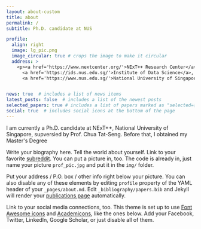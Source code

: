 ```yaml
---
layout: about-custom
title: about
permalink: /
subtitle: Ph.D. candidate at NUS

profile:
  align: right
  image: lg_pic.png
  image_circular: true # crops the image to make it circular
  address: >
    <p><a href='https://www.nextcenter.org/'>NExT++ Research Center</a><br>
      <a href='https://ids.nus.edu.sg/'>Institute of Data Science</a>, <a href='https://www.comp.nus.edu.sg/'>School of Computing</a><br>
      <a href='https://www.nus.edu.sg/'>National University of Singapore</a></p>


news: true  # includes a list of news items
latest_posts: false  # includes a list of the newest posts
selected_papers: true # includes a list of papers marked as "selected={true}"
social: true  # includes social icons at the bottom of the page
---
```

I am currently a Ph.D. candidate at NExT++, National University of Singapore, supversied by Prof. Chua Tat-Seng. Before that, I obtained my Master's Degree 


Write your biography here. Tell the world about yourself. Link to your favorite [subreddit](http://reddit.com). You can put a picture in, too. The code is already in, just name your picture `prof_pic.jpg` and put it in the `img/` folder.

Put your address / P.O. box / other info right below your picture. You can also disable any of these elements by editing `profile` property of the YAML header of your `_pages/about.md`. Edit `_bibliography/papers.bib` and Jekyll will render your [publications page](/al-folio/publications/) automatically.

Link to your social media connections, too. This theme is set up to use [Font Awesome icons](https://fontawesome.com/) and [Academicons](https://jpswalsh.github.io/academicons/), like the ones below. Add your Facebook, Twitter, LinkedIn, Google Scholar, or just disable all of them.
